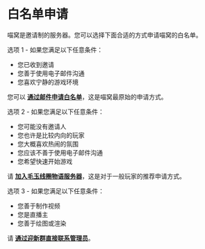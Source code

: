 # 白名单申请

喵窝是邀请制的服务器。您可以选择下面合适的方式申请喵窝的白名单。

选项 1 - 如果您满足以下任意条件：

- 您已收到邀请
- 您善于使用电子邮件沟通
- 您喜欢宁静的游戏环境

您可以 **[通过邮件申请白名单](wiki/whitelist-application-email)**，这是喵窝最原始的申请方式。

选项 2 - 如果您满足以下任意条件：

- 您可能没有邀请人
- 您也许是比较内向的玩家
- 您大概喜欢热闹的氛围
- 您应该不善于使用电子邮件沟通
- 您希望快速开始游戏

请 **[加入毛玉线圈物语服务器](wiki/whitelist-application-kedama)**，这是对于一般玩家的推荐申请方式。

选项 3 - 如果您满足以下任意条件：

- 您善于制作视频
- 您是直播主
- 您善于绘图或渲染

请 **[通过迎新群直接联系管理员](wiki/whitelist-application-direct)**。

